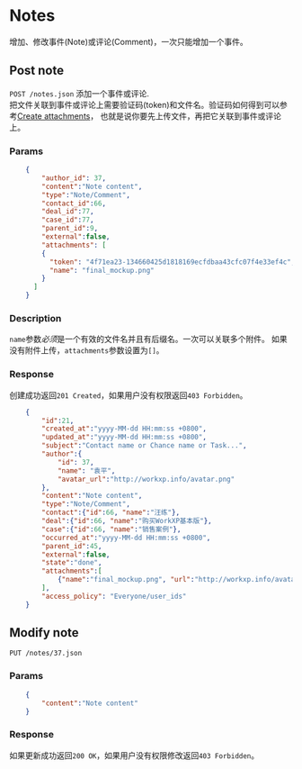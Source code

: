 # Notes
增加、修改事件(Note)或评论(Comment)，一次只能增加一个事件。

## Post note
`POST /notes.json` 添加一个事件或评论.  
把文件关联到事件或评论上需要验证码(token)和文件名。验证码如何得到可以参考[Create attachments](https://github.com/yuanping/workxp-api/blob/master/sections/attachments.md)，
也就是说你要先上传文件，再把它关联到事件或评论上。

### Params

```json
	{    
		"author_id": 37,
		"content":"Note content",
		"type":"Note/Comment",
		"contact_id":66,
		"deal_id":77,
		"case_id":77,
		"parent_id":9,
		"external":false,
		"attachments": [
	    {
	      "token": "4f71ea23-134660425d1818169ecfdbaa43cfc07f4e33ef4c",
	      "name": "final_mockup.png"
	    }
	  ]
	}	
```

### Description
`name`参数*必须*是一个有效的文件名并且有后缀名。一次可以关联多个附件。
如果没有附件上传，`attachments`参数设置为`[]`。

### Response
创建成功返回`201 Created`，如果用户没有权限返回`403 Forbidden`。

```json
	{    
		"id":21,
		"created_at":"yyyy-MM-dd HH:mm:ss +0800",
		"updated_at":"yyyy-MM-dd HH:mm:ss +0800",
		"subject":"Contact name or Chance name or Task...",
		"author":{
			"id": 37,
			"name": "袁平",
			"avatar_url":"http://workxp.info/avatar.png"
		},
		"content":"Note content",
		"type":"Note/Comment",
		"contact":{"id":66, "name":"汪练"},
		"deal":{"id":66, "name":"购买WorkXP基本版"},
		"case":{"id":66, "name":"销售案例"},
		"occurred_at":"yyyy-MM-dd HH:mm:ss +0800",
		"parent_id":45,
		"external":false,
		"state":"done",
		"attachments":[
			{"name":"final_mockup.png", "url":"http://workxp.info/avatar.png"}
		],
		"access_policy": "Everyone/user_ids"
	}
```

## Modify note
`PUT /notes/37.json`

### Params

```json
	{
		"content":"Note content"
	}
```


### Response
如果更新成功返回`200 OK`，如果用户没有权限修改返回`403 Forbidden`。




